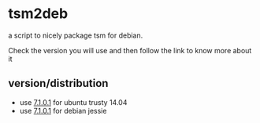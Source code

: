 tsm2deb
=======

a script to nicely package tsm for debian.

Check the version you will use and then follow the link to know more about it

version/distribution
--------------------
- use [7.1.0.1](https://github.com/briner/tsm2deb/tree/7.1.0.1) for ubuntu trusty 14.04
- use [7.1.0.1](https://github.com/briner/tsm2deb/tree/7.1.0.1) for debian jessie

